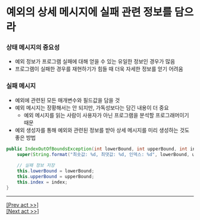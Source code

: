 # 예외의 상세 메시지에 실패 관련 정보를 담으라
### 상태 메시지의 중요성
* 예외 정보가 프로그램 실패에 대해 얻을 수 있는 유일한 정보인 경우가 많음
* 프로그램이 실패한 경우를 재현하기가 힘들 때 더욱 자세한 정보를 얻기 어려움
### 실패 메시지
* 예외에 관련된 모든 매개변수와 필드값을 담을 것
* 예외 메시지는 장황해서는 안 되지만, 가독성보다는 담긴 내용이 더 중요
  * 예외 메시지를 읽는 사람이 사용자가 아닌 프로그램을 분석할 프로그래머이기 때문
* 예외 생성자를 통해 예외와 관련된 정보를 받아 상세 메시지를 미리 생성하는 것도 좋은 방법
```java
public IndexOutOfBoundsException(int lowerBound, int upperBound, int index) {
	super(String.format("최솟값: %d, 최댓값: %d, 인덱스: %d", lowerBound, upperBound, index));
	
	// 실패 정보 저장
    this.lowerBound = lowerBound;
	this.upperBound = upperBound;
	this.index = index;
}
```
---
[[Prev act >>]](../act6/README.md)  
[[Next act >>]](../act8/README.md)